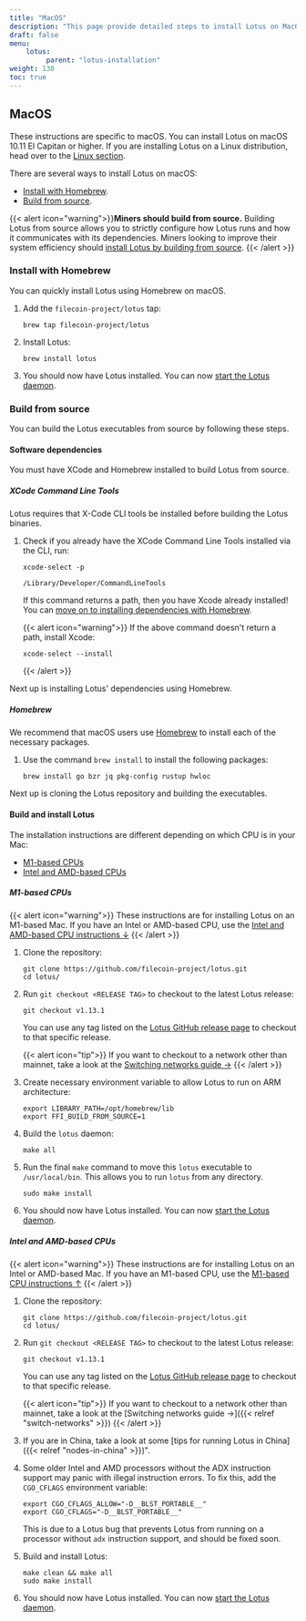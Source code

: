 ```yaml
---
title: "MacOS"
description: "This page provide detailed steps to install Lotus on MacOS."
draft: false
menu:
    lotus:
         parent: "lotus-installation"
weight: 130
toc: true
---
```


## MacOS

These instructions are specific to macOS. You can install Lotus on macOS 10.11 El Capitan or higher. If you are installing Lotus on a Linux distribution, head over to the [Linux section](#linux).

There are several ways to install Lotus on macOS:

- [Install with Homebrew](#install-with-homebrew).
- [Build from source](#build-from-source).

{{< alert icon="warning">}}**Miners should build from source.**
Building Lotus from source allows you to strictly configure how Lotus runs and how it communicates with its dependencies. Miners looking to improve their system efficiency should [install Lotus by building from source](#build-from-source).
{{< /alert >}}

### Install with Homebrew

You can quickly install Lotus using Homebrew on macOS.

1. Add the `filecoin-project/lotus` tap:

   ```shell
   brew tap filecoin-project/lotus
   ```

1. Install Lotus:

    ```shell
    brew install lotus
    ```

1. You should now have Lotus installed. You can now [start the Lotus daemon](#start-the-lotus-daemon-and-sync-the-chain).

### Build from source

You can build the Lotus executables from source by following these steps.

#### Software dependencies

You must have XCode and Homebrew installed to build Lotus from source.

##### XCode Command Line Tools

Lotus requires that X-Code CLI tools be installed before building the Lotus binaries.

1. Check if you already have the XCode Command Line Tools installed via the CLI, run:

    ```shell
    xcode-select -p
    ```
    ```
    /Library/Developer/CommandLineTools
    ```

    If this command returns a path, then you have Xcode already installed! You can [move on to installing dependencies with Homebrew](#homebrew).

   {{< alert icon="warning">}}
   If the above command doesn't return a path, install Xcode:

   ```shell
   xcode-select --install
   ```
   {{< /alert >}}

Next up is installing Lotus' dependencies using Homebrew.

##### Homebrew

We recommend that macOS users use [Homebrew](https://brew.sh) to install each of the necessary packages.

1. Use the command `brew install` to install the following packages:

   ```shell
   brew install go bzr jq pkg-config rustup hwloc
   ```

Next up is cloning the Lotus repository and building the executables.

#### Build and install Lotus

The installation instructions are different depending on which CPU is in your Mac:

- [M1-based CPUs](#m1-based-cpus)
- [Intel and AMD-based CPUs](#intel-and-amd-based-cpus)

##### M1-based CPUs

{{< alert icon="warning">}}
These instructions are for installing Lotus on an M1-based Mac. If you have an Intel or AMD-based CPU, use the [Intel and AMD-based CPU instructions ↓](#intel-and-amd-based-cpus)
{{< /alert >}}

1. Clone the repository:

   ```shell
   git clone https://github.com/filecoin-project/lotus.git
   cd lotus/
   ```

1. Run `git checkout <RELEASE TAG>` to checkout to the latest Lotus release:

    ```shell
    git checkout v1.13.1
    ```

    You can use any tag listed on the [Lotus GitHub release page](https://github.com/filecoin-project/lotus/releases) to checkout to that specific release.

    {{< alert icon="tip">}}
    If you want to checkout to a network other than mainnet, take a look at the [Switching networks guide →](./switch-networks.md)
    {{< /alert >}}

1. Create necessary environment variable to allow Lotus to run on ARM architecture:

    ```shell
    export LIBRARY_PATH=/opt/homebrew/lib
    export FFI_BUILD_FROM_SOURCE=1
    ```

1. Build the `lotus` daemon:

    ```shell
    make all
    ```

1. Run the final `make` command to move this `lotus` executable to `/usr/local/bin`. This allows you to run `lotus` from any directory.

    ```shell
    sudo make install
    ```

1. You should now have Lotus installed. You can now [start the Lotus daemon](#start-the-lotus-daemon-and-sync-the-chain).

##### Intel and AMD-based CPUs

{{< alert icon="warning">}}
These instructions are for installing Lotus on an Intel or AMD-based Mac. If you have an M1-based CPU, use the [M1-based CPU instructions ↑](#m1-based-cpus)
{{< /alert >}}

1. Clone the repository:

   ```shell
   git clone https://github.com/filecoin-project/lotus.git
   cd lotus/
   ```

1. Run `git checkout <RELEASE TAG>` to checkout to the latest Lotus release:

    ```shell
    git checkout v1.13.1
    ```

    You can use any tag listed on the [Lotus GitHub release page](https://github.com/filecoin-project/lotus/releases) to checkout to that specific release.

    {{< alert icon="tip">}}
    If you want to checkout to a network other than mainnet, take a look at the [Switching networks guide →]({{< relref "switch-networks" >}})
    {{< /alert >}}

1. If you are in China, take a look at some [tips for running Lotus in China]({{< relref "nodes-in-china" >}})".
1. Some older Intel and AMD processors without the ADX instruction support may panic with illegal instruction errors. To fix this, add the `CGO_CFLAGS` environment variable:

   ```shell
   export CGO_CFLAGS_ALLOW="-D__BLST_PORTABLE__"
   export CGO_CFLAGS="-D__BLST_PORTABLE__"
   ```

   This is due to a Lotus bug that prevents Lotus from running on a processor without `adx` instruction support, and should be fixed soon.

1. Build and install Lotus:

   ```shell
   make clean && make all
   sudo make install
   ```

1. You should now have Lotus installed. You can now [start the Lotus daemon](#start-the-lotus-daemon-and-sync-the-chain).

